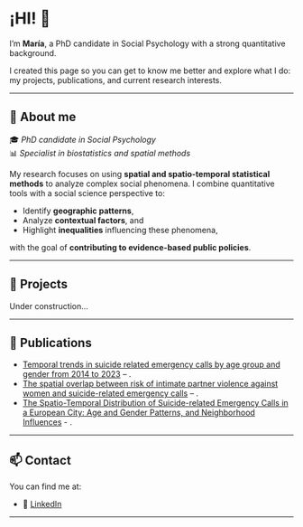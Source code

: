 # ¡HI! 👋 

I’m **María**, a PhD candidate in Social Psychology with a strong quantitative background.

I created this page so you can get to know me better and explore what I do: my projects, publications, and current research interests.

---

## 🚀 About me

🎓 *PhD candidate in Social Psychology*  
📊 *Specialist in biostatistics and spatial methods*

My research focuses on using **spatial and spatio-temporal statistical methods** to analyze complex social phenomena. I combine quantitative tools with a social science perspective to:

- Identify **geographic patterns**,  
- Analyze **contextual factors**, and  
- Highlight **inequalities** influencing these phenomena,

with the goal of **contributing to evidence-based public policies**.

---

## 💼 Projects

Under construction...

---

## 📝 Publications

- [Temporal trends in suicide related emergency calls by age group and gender from 2014 to 2023](https://www.nature.com/articles/s41598-025-07700-4) – .
- [The spatial overlap between risk of intimate partner violence against women and suicide-related emergency calls](https://academic.oup.com/eurpub/article/35/1/60/7889365) – .
- [The Spatio-Temporal Distribution of Suicide-related Emergency Calls in a European City: Age and Gender Patterns, and Neighborhood Influences](https://journals.copmadrid.org/pi/art/pi2024a8) - .

---

## 📫 Contact

You can find me at:  
- 💼 [LinkedIn](www.linkedin.com/in/maria-montagud-dataanalyst)

---
